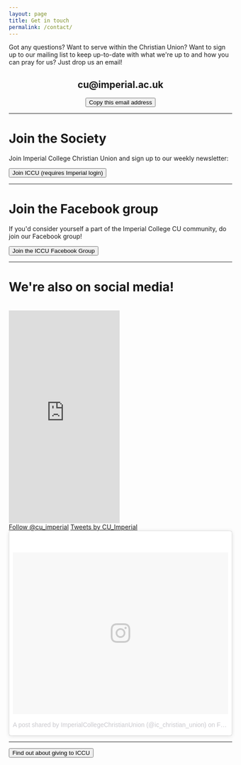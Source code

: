 ```yaml
---
layout: page
title: Get in touch
permalink: /contact/
---
```


Got any questions? Want to serve within the Christian Union? Want to sign up to our mailing list to keep up-to-date with what we're up to and how you can pray for us? Just drop us an email!

<script src="/assets/js/clipboard.min.js"></script>
<script>new ClipboardJS('.copy-button');</script>
<center>
  <h2 id="email-address">cu@imperial.ac.uk</h2>
  <button class="copy-button" data-clipboard-text="cu@imperial.ac.uk" id="copy-email-button" onclick="sayCopied()">Copy this email address</button>
</center>

<script>
  sayCopied = () => {
    var copyEmailButton = document.getElementById('copy-email-button');
    copyEmailButton.innerHTML = 'Copied!';
    copyEmailButton.style.backgroundColor = '#9CCF31';
    copyEmailButton.style.color = '#FFFFFF';
    copyEmailButton.style.fontWeight = '700';
  }
</script>

***

# Join the Society

Join Imperial College Christian Union and sign up to our weekly newsletter:

[<button>Join ICCU (requires Imperial login)</button>](https://www.imperialcollegeunion.org/activities/a-to-z/222)

***

# Join the Facebook group

If you'd consider yourself a part of the Imperial College CU community, do join our Facebook group!

[<button>Join the ICCU Facebook Group</button>](https://www.facebook.com/groups/imperialcu/)

***

# We're also on social media!
<br/>
<div class="three-column-container">
  <div class="third-column">
    <iframe src="https://www.facebook.com/plugins/page.php?href=https%3A%2F%2Fwww.facebook.com%2Fimperialcu%2F&tabs=timeline&width=250&height=480&small_header=false&adapt_container_width=true&hide_cover=false&show_facepile=true&appId=473593349504427" width="250" height="480" style="border:none;overflow:hidden" scrolling="no" frameborder="0" allowTransparency="true"></iframe>
  </div>
  <div class="third-column">
    <a href="https://twitter.com/cu_imperial?ref_src=twsrc%5Etfw" class="twitter-follow-button" data-size="large" data-show-count="false">Follow @cu_imperial</a><script async src="https://platform.twitter.com/widgets.js" charset="utf-8"></script>
    <a class="twitter-timeline" data-height="450" data-theme="light" href="https://twitter.com/CU_Imperial?ref_src=twsrc%5Etfw">Tweets by CU_Imperial</a> <script async src="https://platform.twitter.com/widgets.js" charset="utf-8"></script>
  </div>
  <div class="third-column">
    <blockquote class="instagram-media" data-instgrm-permalink="https://www.instagram.com/p/Be2zEISnjTC/" data-instgrm-version="8" style=" background:#FFF; border:0; border-radius:3px; box-shadow:0 0 1px 0 rgba(0,0,0,0.5),0 1px 10px 0 rgba(0,0,0,0.15); margin: 1px; max-width:658px; padding:0; width:99.375%; width:-webkit-calc(100% - 2px); width:calc(100% - 2px);"><div style="padding:8px;"> <div style=" background:#F8F8F8; line-height:0; margin-top:40px; padding:37.5% 0; text-align:center; width:100%;"> <div style=" background:url(data:image/png;base64,iVBORw0KGgoAAAANSUhEUgAAACwAAAAsCAMAAAApWqozAAAABGdBTUEAALGPC/xhBQAAAAFzUkdCAK7OHOkAAAAMUExURczMzPf399fX1+bm5mzY9AMAAADiSURBVDjLvZXbEsMgCES5/P8/t9FuRVCRmU73JWlzosgSIIZURCjo/ad+EQJJB4Hv8BFt+IDpQoCx1wjOSBFhh2XssxEIYn3ulI/6MNReE07UIWJEv8UEOWDS88LY97kqyTliJKKtuYBbruAyVh5wOHiXmpi5we58Ek028czwyuQdLKPG1Bkb4NnM+VeAnfHqn1k4+GPT6uGQcvu2h2OVuIf/gWUFyy8OWEpdyZSa3aVCqpVoVvzZZ2VTnn2wU8qzVjDDetO90GSy9mVLqtgYSy231MxrY6I2gGqjrTY0L8fxCxfCBbhWrsYYAAAAAElFTkSuQmCC); display:block; height:44px; margin:0 auto -44px; position:relative; top:-22px; width:44px;"></div></div><p style=" color:#c9c8cd; font-family:Arial,sans-serif; font-size:14px; line-height:17px; margin-bottom:0; margin-top:8px; overflow:hidden; padding:8px 0 7px; text-align:center; text-overflow:ellipsis; white-space:nowrap;"><a href="https://www.instagram.com/p/Be2zEISnjTC/" style=" color:#c9c8cd; font-family:Arial,sans-serif; font-size:14px; font-style:normal; font-weight:normal; line-height:17px; text-decoration:none;" target="_blank">A post shared by ImperialCollegeChristianUnion (@ic_christian_union)</a> on <time style=" font-family:Arial,sans-serif; font-size:14px; line-height:17px;" datetime="2018-02-06T13:03:16+00:00">Feb 6, 2018 at 5:03am PST</time></p></div></blockquote> <script async defer src="//www.instagram.com/embed.js"></script>
  </div>
</div>

***

[<button>Find out about giving to ICCU</button>](/give)
